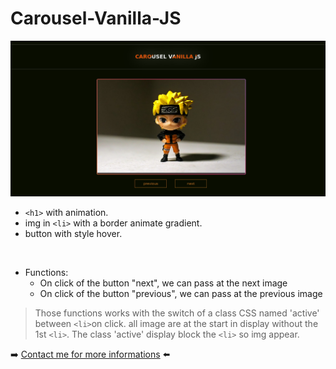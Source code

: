 # Carousel-Vanilla-JS


![exemple](https://raw.githubusercontent.com/DRINGOT/Carousel-Vanilla-JS/master/IMG/carousselVJS.png)

* `<h1>` with animation.
* img in `<li>` with a border animate gradient.
* button with style hover.
<br>

* Functions:
    * On click of the button "next", we can pass at the next image
    * On click of the button "previous", we can pass at the previous image
> Those functions works with the switch of a class CSS named 'active' between `<li>`on click.
>all image are at the start in display without the 1st `<li>`.
>The class 'active' display block the `<li>` so img appear.

:arrow_right: [Contact me for more informations](https://twitter.com/DRingot_dev) :arrow_left: